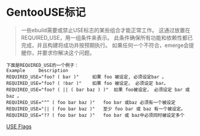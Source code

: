 # GentooUSE标记
> 一些ebuild需要或禁止USE标志的某些组合才能正常工作。 这通过放置在 REQUIRED\_USE，用一组条件来表示。 此条件确保所有功能和依赖性都已完成，并且构建将成功并按预期执行。 如果任何一个不符合，emerge会提醒你，并要求你解决这个问题。


```
下面是REQUIRED_USE的一个例子：
Example 	Description
REQUIRED_USE="foo? ( bar )" 	如果 foo 被设定, 必须设定bar 。
REQUIRED_USE="foo? ( !bar )" 	如果 foo 被设定， 必须设定 bar。
REQUIRED_USE="foo? ( || ( bar baz ) )" 	如果 foo被设定， 必须设定 bar 或baz 。
REQUIRED_USE="^^ ( foo bar baz )" 	foo bar 或baz 必须有一个被设定
REQUIRED_USE="|| ( foo bar baz )" 	至少 foo bar 或 baz 有一个被设定。
REQUIRED_USE="?? ( foo bar baz )" 	foo bar 或 baz中必须同时被设定多个
```
[USE Flags](https://www.gentoo.org/support/use-flags/)
